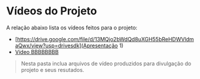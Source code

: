 # Vídeos do Projeto
A relação abaixo lista os vídeos feitos para o projeto:
 - [https://drive.google.com/file/d/13MQjo2bWdQd8uXGH55bReHDWVldmaQwx/view?usp=drivesdk](Apresentação 1)
 - [Vídeo BBBBBBBB]()

> Nesta pasta inclua arquivos de vídeo produzidos para divulgação do 
> projeto e seus resutados.

